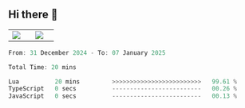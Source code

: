 ## Hi there 👋

<p align="center">
  <table align="center">
  <tr border="none">
  <td width="35%" align="center">
    <img  align="center"  src="http://github-profile-summary-cards.vercel.app/api/cards/stats?username=ricepunk&theme=github_dark" />
  </td>
    
  <td width="65%" align="center">
    <img  align="center"  src="http://github-profile-summary-cards.vercel.app/api/cards/profile-details?username=ricepunk&theme=github_dark" />
  </td>
  </tr>
  </table>
</p>

<!--START_SECTION:waka-->

```typescript
From: 31 December 2024 - To: 07 January 2025

Total Time: 20 mins

Lua          20 mins         >>>>>>>>>>>>>>>>>>>>>>>>>   99.61 %
TypeScript   0 secs          -------------------------   00.26 %
JavaScript   0 secs          -------------------------   00.13 %
```

<!--END_SECTION:waka-->
